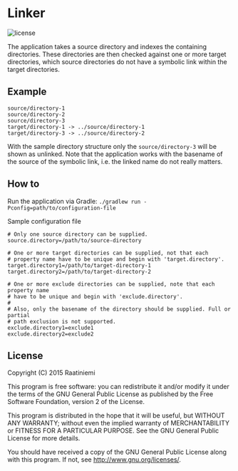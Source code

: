 # Linker
![license](https://img.shields.io/badge/license-GPLv2-blue.svg)

The application takes a source directory and indexes the containing directories. These directories are then checked against one or more target directories, which source directories do not have a symbolic link within the target directories.

## Example

```
source/directory-1
source/directory-2
source/directory-3
target/directory-1 -> ../source/directory-1
target/directory-3 -> ../source/directory-2
```

With the sample directory structure only the `source/directory-3` will be shown as unlinked. Note that the application works with the basename of the source of the symbolic link, i.e. the linked name do not really matters.

## How to

Run the application via Gradle: `./gradlew run -Pconfig=path/to/configuration-file`

Sample configuration file
```
# Only one source directory can be supplied.
source.directory=/path/to/source-directory

# One or more target directories can be supplied, not that each
# property name have to be unique and begin with 'target.directory'.
target.directory1=/path/to/target-directory-1
target.directory2=/path/to/target-directory-2

# One or more exclude directories can be supplied, note that each property name
# have to be unique and begin with 'exclude.directory'.
#
# Also, only the basename of the directory should be supplied. Full or partial
# path exclusion is not supported.
exclude.directory1=exclude1
exclude.directory2=exclude2
```

## License

Copyright (C) 2015 Raatiniemi

This program is free software: you can redistribute it and/or modify
it under the terms of the GNU General Public License as published by
the Free Software Foundation, version 2 of the License.

This program is distributed in the hope that it will be useful,
but WITHOUT ANY WARRANTY; without even the implied warranty of
MERCHANTABILITY or FITNESS FOR A PARTICULAR PURPOSE.  See the
GNU General Public License for more details.

You should have received a copy of the GNU General Public License
along with this program.  If not, see <http://www.gnu.org/licenses/>.